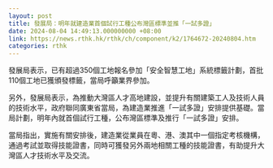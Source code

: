 ```yaml
---
layout: post
title: 發展局：明年就建造業首個試行工種公布灣區標準並推「一試多證」
date: 2024-08-04 14:49:13.000000000 +08:00
link: https://news.rthk.hk/rthk/ch/component/k2/1764672-20240804.htm
categories: rthk
---
```


發展局表示，已有超過350個工地報名參加「安全智慧工地」系統標籤計劃，首批110個工地已獲頒發標籤，當局呼籲業界參加。

另外，發展局表示，為推動大灣區人才高地建設，並提升有關建築工人及技術人員的技術水平，政府聯同廣東省當局，為建造業推進「一試多證」安排提供基礎。當局計劃，明年內就首個試行工種，公布灣區標準及推行「一試多證」安排。

當局指出，實施有關安排後，建造業從業員在粵、港、澳其中一個指定考核機構，通過考試並取得技能證書，同時可獲發另外兩地相關工種的技能證書，有助提升大灣區人才技術水平及交流。
